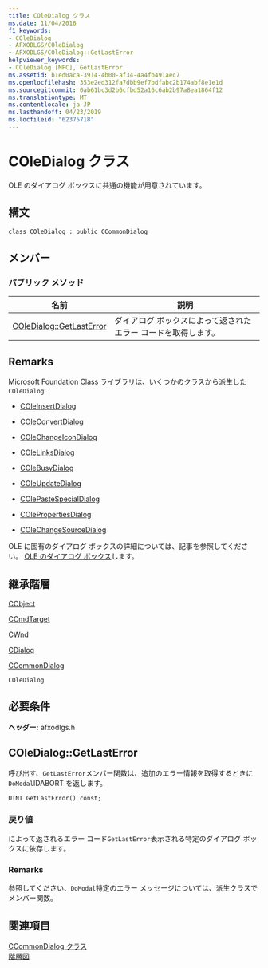 ```yaml
---
title: COleDialog クラス
ms.date: 11/04/2016
f1_keywords:
- COleDialog
- AFXODLGS/COleDialog
- AFXODLGS/COleDialog::GetLastError
helpviewer_keywords:
- COleDialog [MFC], GetLastError
ms.assetid: b1ed0aca-3914-4b00-af34-4a4fb491aec7
ms.openlocfilehash: 353e2ed312fa7dbb9ef7bdfabc2b174abf8e1e1d
ms.sourcegitcommit: 0ab61bc3d2b6cfbd52a16c6ab2b97a8ea1864f12
ms.translationtype: MT
ms.contentlocale: ja-JP
ms.lasthandoff: 04/23/2019
ms.locfileid: "62375718"
---
```

# <a name="coledialog-class"></a>COleDialog クラス

OLE のダイアログ ボックスに共通の機能が用意されています。

## <a name="syntax"></a>構文

```
class COleDialog : public CCommonDialog
```

## <a name="members"></a>メンバー

### <a name="public-methods"></a>パブリック メソッド

|名前|説明|
|----------|-----------------|
|[COleDialog::GetLastError](#getlasterror)|ダイアログ ボックスによって返されたエラー コードを取得します。|

## <a name="remarks"></a>Remarks

Microsoft Foundation Class ライブラリは、いくつかのクラスから派生した`COleDialog`:

- [COleInsertDialog](../../mfc/reference/coleinsertdialog-class.md)

- [COleConvertDialog](../../mfc/reference/coleconvertdialog-class.md)

- [COleChangeIconDialog](../../mfc/reference/colechangeicondialog-class.md)

- [COleLinksDialog](../../mfc/reference/colelinksdialog-class.md)

- [COleBusyDialog](../../mfc/reference/colebusydialog-class.md)

- [COleUpdateDialog](../../mfc/reference/coleupdatedialog-class.md)

- [COlePasteSpecialDialog](../../mfc/reference/colepastespecialdialog-class.md)

- [COlePropertiesDialog](../../mfc/reference/colepropertiesdialog-class.md)

- [COleChangeSourceDialog](../../mfc/reference/colechangesourcedialog-class.md)

OLE に固有のダイアログ ボックスの詳細については、記事を参照してください。 [OLE のダイアログ ボックス](../../mfc/dialog-boxes-in-ole.md)します。

## <a name="inheritance-hierarchy"></a>継承階層

[CObject](../../mfc/reference/cobject-class.md)

[CCmdTarget](../../mfc/reference/ccmdtarget-class.md)

[CWnd](../../mfc/reference/cwnd-class.md)

[CDialog](../../mfc/reference/cdialog-class.md)

[CCommonDialog](../../mfc/reference/ccommondialog-class.md)

`COleDialog`

## <a name="requirements"></a>必要条件

**ヘッダー:** afxodlgs.h

##  <a name="getlasterror"></a>  COleDialog::GetLastError

呼び出す、`GetLastError`メンバー関数は、追加のエラー情報を取得するときに`DoModal`IDABORT を返します。

```
UINT GetLastError() const;
```

### <a name="return-value"></a>戻り値

によって返されるエラー コード`GetLastError`表示される特定のダイアログ ボックスに依存します。

### <a name="remarks"></a>Remarks

参照してください、`DoModal`特定のエラー メッセージについては、派生クラスでメンバー関数。

## <a name="see-also"></a>関連項目

[CCommonDialog クラス](../../mfc/reference/ccommondialog-class.md)<br/>
[階層図](../../mfc/hierarchy-chart.md)
